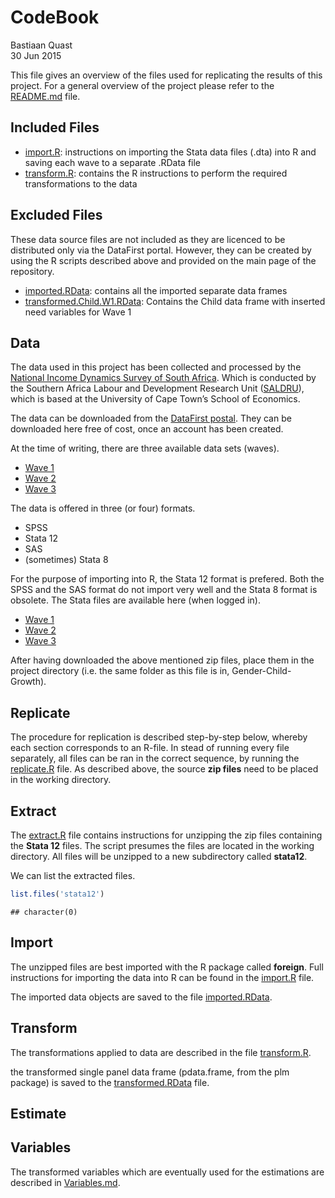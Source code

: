 # CodeBook
Bastiaan Quast  
30 Jun 2015  

This file gives an overview of the files used for replicating the results of this project. For a general overview of the project please refer to the [README.md](/README.md) file.

Included Files
--------------------------------------------------------
* [import.R](/import.R): instructions on importing the Stata data files (.dta) into R and saving each wave to a separate .RData file
* [transform.R](/transform.R): contains the R instructions to perform the required transformations to the data



Excluded Files
--------------------------------------------------------
These data source files are not included as they are licenced to be distributed only via the DataFirst portal. However, they can be created by using the R scripts described above and provided on the main page of the repository.


* [imported.RData](/imported.RData): contains all the imported separate data frames
* [transformed.Child.W1.RData](/transformed.Child.W1.RData): Contains the Child data frame with inserted need variables for Wave 1


Data
--------------------------------------------------------
The data used in this project has been collected and processed by the [National Income Dynamics Survey of South Africa][1]. Which is conducted by the Southern Africa Labour and Development Research Unit ([SALDRU][2]), which is based at the University of Cape Town’s School of Economics.

The data can be downloaded from the [DataFirst postal][2]. They can be downloaded here free of cost, once an account has been created.

At the time of writing, there are three available data sets (waves).

* [Wave 1][3]
* [Wave 2][4]
* [Wave 3][5]

The data is offered in three (or four) formats.

* SPSS
* Stata 12
* SAS
* (sometimes) Stata 8

For the purpose of importing into R, the Stata 12 format is prefered. Both the SPSS and the SAS format do not import very well and the Stata 8 format is obsolete. The Stata files are available here (when logged in).

* [Wave 1][6]
* [Wave 2][7]
* [Wave 3][8]

After having downloaded the above mentioned zip files, place them in the project directory (i.e. the same folder as this file is in, Gender-Child-Growth).

Replicate
--------------------------------------------------------
The procedure for replication is described step-by-step below, whereby each section corresponds to an R-file. In stead of running every file separately, all files can be ran in the correct sequence, by running the [replicate.R](/replicate.R) file. As described above, the source **zip files** need to be placed in the working directory.

Extract
--------------------------------------------------------
The [extract.R](/extract.R) file contains instructions for unzipping the zip files containing the **Stata 12** files. The script presumes the files are located in the working directory. All files will be unzipped to a new subdirectory called **stata12**.

We can list the extracted files.


```r
list.files('stata12')
```

```
## character(0)
```


Import
--------------------------------------------------------
The unzipped files are best imported with the R package called **foreign**. Full instructions for importing the data into R can be found in the [import.R](/import.R) file.

The imported data objects are saved to the file [imported.RData](/imported.RData).

Transform
--------------------------------------------------------
The transformations applied to data are described in the file [transform.R](/transform.R).

the transformed single panel data frame (pdata.frame, from the plm package) is saved to the [transformed.RData](/transformed.RData) file.

Estimate
--------------------------------------------------------


Variables
--------------------------------------------------------
The transformed variables which are eventually used for the estimations are described in [Variables.md](/Variables.md).


[1]: http://www.nids.uct.ac.za/
[2]: http://www.saldru.uct.ac.za/
[3]: http://www.datafirst.uct.ac.za/dataportal/index.php/catalog/central/about
[4]: http://www.datafirst.uct.ac.za/dataportal/index.php/catalog/451
[5]: http://www.datafirst.uct.ac.za/dataportal/index.php/catalog/452
[6]: http://www.datafirst.uct.ac.za/dataportal/index.php/catalog/453
[7]: http://www.datafirst.uct.ac.za/dataportal/index.php/catalog/451/download/6038
[8]: http://www.datafirst.uct.ac.za/dataportal/index.php/catalog/452/download/6001
[9]: http://www.datafirst.uct.ac.za/dataportal/index.php/catalog/453/download/6052
